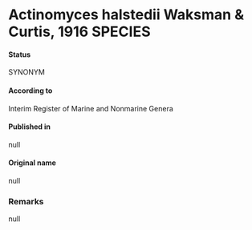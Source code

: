 # Actinomyces halstedii Waksman & Curtis, 1916 SPECIES

#### Status
SYNONYM

#### According to
Interim Register of Marine and Nonmarine Genera

#### Published in
null

#### Original name
null

### Remarks
null